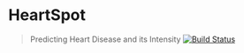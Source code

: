 # HeartSpot
> Predicting Heart Disease and its Intensity
[![Build Status](https://travis-ci.com/Afsharov/heartspot.svg?token=Sph7DpuhuszAqqWigRVa&branch=master)](https://travis-ci.com/Afsharov/heartspot)